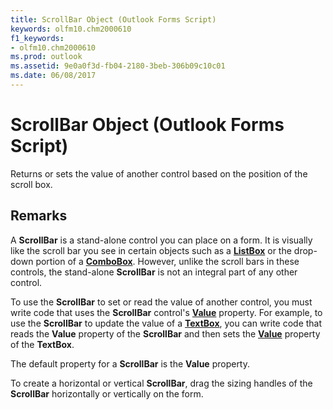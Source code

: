 ```yaml
---
title: ScrollBar Object (Outlook Forms Script)
keywords: olfm10.chm2000610
f1_keywords:
- olfm10.chm2000610
ms.prod: outlook
ms.assetid: 9e0a0f3d-fb04-2180-3beb-306b09c10c01
ms.date: 06/08/2017
---
```



# ScrollBar Object (Outlook Forms Script)

Returns or sets the value of another control based on the position of the scroll box.


## Remarks

A  **ScrollBar** is a stand-alone control you can place on a form. It is visually like the scroll bar you see in certain objects such as a **[ListBox](listbox-object-outlook-forms-script.md)** or the drop-down portion of a **[ComboBox](combobox-object-outlook-forms-script.md)**. However, unlike the scroll bars in these controls, the stand-alone  **ScrollBar** is not an integral part of any other control.

To use the  **ScrollBar** to set or read the value of another control, you must write code that uses the **ScrollBar** control's **[Value](scrollbar-value-property-outlook-forms-script.md)** property. For example, to use the **ScrollBar** to update the value of a **[TextBox](textbox-object-outlook-forms-script.md)**, you can write code that reads the  **Value** property of the **ScrollBar** and then sets the **[Value](scrollbar-value-property-outlook-forms-script.md)** property of the **TextBox**.

The default property for a  **ScrollBar** is the **Value** property.

To create a horizontal or vertical  **ScrollBar**, drag the sizing handles of the  **ScrollBar** horizontally or vertically on the form.


